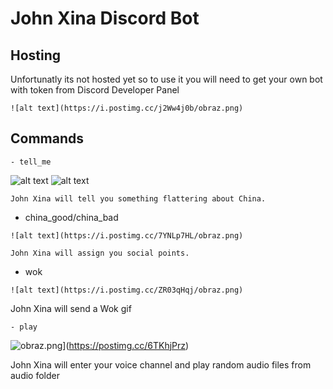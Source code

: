 # John Xina Discord Bot

## Hosting
Unfortunatly its not hosted yet so to use it you will need to get your own bot with token from Discord Developer Panel
```
![alt text](https://i.postimg.cc/j2Ww4j0b/obraz.png)
```
## Commands
```
- tell_me
```
![alt text](https://i.postimg.cc/j2X8rv3c/obraz.png)
![alt text](https://i.postimg.cc/Hnhp300Z/obraz.png)
```
John Xina will tell you something flattering about China.
```
- china_good/china_bad
```
![alt text](https://i.postimg.cc/7YNLp7HL/obraz.png)

John Xina will assign you social points.
```
 - wok
 ```
 ![alt text](https://i.postimg.cc/ZR03qHqj/obraz.png)
 ```
 John Xina will send a Wok gif
 ```
 - play
 ```
 ![obraz.png](https://i.postimg.cc/RC6bF5Nr/obraz.png)](https://postimg.cc/6TKhjPrz)
 
 John Xina will enter your voice channel and play random audio files from audio folder

